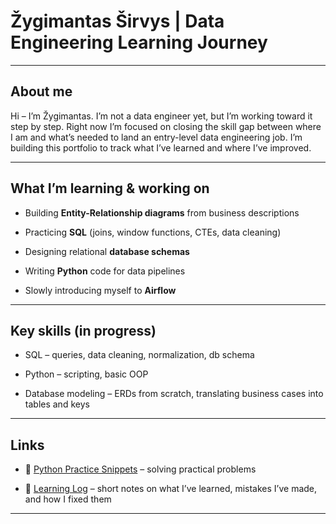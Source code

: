 # Žygimantas Širvys | Data Engineering Learning Journey

---

## About me

Hi – I’m Žygimantas. I’m not a data engineer yet, but I’m working toward it step by step. 
Right now I’m focused on closing the skill gap between where I am and what’s needed to land an entry-level data engineering job. I’m building this portfolio to track what I’ve learned and where I’ve improved.

---

## What I’m learning & working on

- Building **Entity-Relationship diagrams** from business descriptions

- Practicing **SQL** (joins, window functions, CTEs, data cleaning)

- Designing relational **database schemas**

- Writing **Python** code for data pipelines

- Slowly introducing myself to **Airflow**

---

## Key skills (in progress)

-  SQL – queries, data cleaning, normalization, db schema

-  Python – scripting, basic OOP

-  Database modeling – ERDs from scratch, translating business cases into tables and keys

---

## Links


- 🐍 [Python Practice Snippets](#) – solving practical problems

- 📝 [Learning Log](https://github.com/backToSoftwareEngineering/Data-Engineering-Learning/tree/main/learning-log) – short notes on what I’ve learned, mistakes I’ve made, and how I fixed them


---
